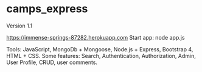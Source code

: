 # camps_express
Version 1.1

https://immense-springs-87282.herokuapp.com
Start app: node app.js

Tools: JavaScript, MongoDb + Mongoose, Node.js + Express, Bootstrap 4, HTML + CSS.
Some features: Search, Authentication, Authorization, Admin, User Profile, CRUD, user comments.
